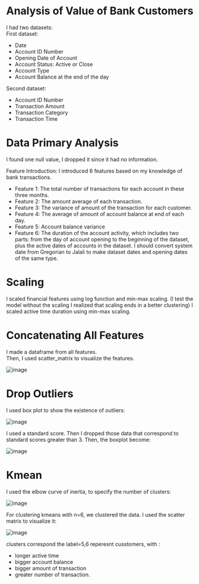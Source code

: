 # Analysis of Value of Bank Customers

I had two datasets:   
First dataset: 
- Date 
- Account ID Number
- Opening Date of Account
- Account Status: Active or Close
- Account Type
- Account Balance at the end of the day     

Second dataset:  
- Account ID Number
- Transaction Amount
- Transaction Category
- Transaction Time  

# Data Primary Analysis
I found one null value, I dropped it since it had no information. 

Feature Introduction:
I introduced 6 features based on my knowledge of bank transactions. 

- Feature 1: The total number of transactions for each account in these three months.
- Feature 2: The amount average of each transaction.
- Feature 3: The variance of amount of the transaction for each customer.
- Feature 4: The average of amount of account balance at end of each day. 
- Feature 5: Account balance variance
- Feature 6: The duration of the account activity, which includes two parts: from the day of account opening to the beginning of the dataset, plus the active dates of accounts in the dataset.  I should convert system date from Gregorian to Jalali to make dataset dates and opening dates of the same type.  

# Scaling 
I scaled financial features using log function and min-max scaling. (I test the model without the scaling I realized that scaling ends in a better clustering)
I scaled active time duration using min-max scaling.   

# Concatenating All Features
I made a dataframe from all features.  
Then, I used scatter_matrix to visualize the features.   

![image](https://user-images.githubusercontent.com/67642255/142835359-83dadd65-ed2f-4d70-a99c-1e94ca6350ee.png)  

# Drop Outliers

I used box plot to show the existence of outliers:  

![image](https://user-images.githubusercontent.com/67642255/142835591-535eb0b4-175a-4ee8-b448-530637ba9aaa.png)   

I used a standard score. Then I dropped those data that correspond to standard scores greater than 3. 
Then, the boxplot become:  

![image](https://user-images.githubusercontent.com/67642255/142836023-69d453f4-1500-4108-bb14-7e6745c716b9.png)   

# Kmean
I used the elbow curve of inertia, to specify the number of clusters: 

![image](https://user-images.githubusercontent.com/67642255/142836468-bd1a4f2b-50c4-4854-887f-aa28b39a1b72.png)
  
  
For clustering kmeans with n=6, we clustered the data. I used the scatter matrix to visualize it: 

![image](https://user-images.githubusercontent.com/67642255/142836735-8b8e65a3-2e29-4a32-958a-981845b2a4fd.png)   


clusters correspond the label=5,6 reperesnt cusstomers, with :
- longer active time
- bigger account balance
- bigger amount of transaction 
- greater number of transaction. 





